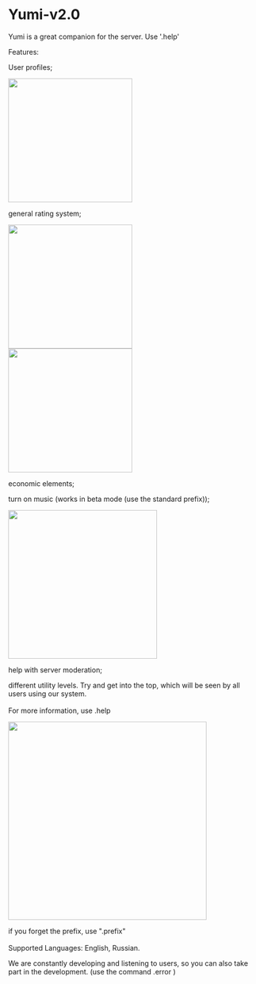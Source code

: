 # Yumi-v2.0

Yumi is a great companion for the server.
Use '.help'

Features:

User profiles;

<img src="https://media.discordapp.net/attachments/824108161707278356/828296400349036614/Vombit5086YumiBot.png" width="250" heigth="250">

general rating system;

<img src="https://sun3-12.userapi.com/impg/m3ZAj4K00FFoW9mxQxS2CcM3seY69wzuIH1HTw/o3DTc2EPhEE.jpg?size=313x365&quality=96&sign=b08af8969c943b480f6c4c5c41713860" width="250" heigth="250">
<br>
<img src="https://sun9-37.userapi.com/impg/faWD_6m0J48H0JWxY38FKgbQuXV4ySMTUxcPHA/qbvpFEHcft0.jpg?size=284x423&quality=96&sign=6360a9933dc2d51a4ff4e3011bf52852" width="250" heigth="250">

economic elements;

turn on music (works in beta mode (use the standard prefix));


<img src="https://sun9-63.userapi.com/impg/2jUkRy4qXqREUK76sunsXUtW8xGeHyRcz6zFmw/vnpgzogXTs8.jpg?size=351x191&quality=96&sign=72a2cf09d6a709f803e4dd7b96030e48" width="300" heigth="250">

help with server moderation;

different utility levels.
Try and get into the top, which will be seen by all users using our system.
<br><br>
For more information, use .help

<img src="https://sun9-52.userapi.com/impg/QQE-xQQ97R7k2Wx26VyCYtqH1DmUNsmmCkLoHw/TBevmxFq1g8.jpg?size=438x499&quality=96&sign=e2e3791558cb701789c5a7e39d7a27e0" width="400" heigth="450">

if you forget the prefix, use ".prefix"
<br><br>
Supported Languages: English, Russian.

We are constantly developing and listening to users, so you can also take part in the development. (use the command .error )
